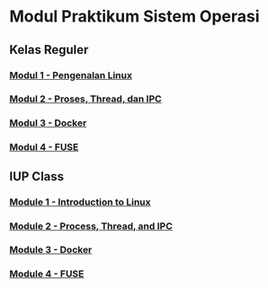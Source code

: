 # Modul Praktikum Sistem Operasi

## Kelas Reguler

### [Modul 1 - Pengenalan Linux](/Modul1/README-ID.md)

### [Modul 2 - Proses, Thread, dan IPC](/Modul2/README-ID.md)

### [Modul 3 - Docker](/Modul3/README-ID.md)

### [Modul 4 - FUSE](/Modul4/README.md)

## IUP Class

### [Module 1 - Introduction to Linux](/Modul1/README-EN.md)

### [Module 2 - Process, Thread, and IPC](/Modul2/README-EN.md)

### [Module 3 - Docker](/Modul3/README-EN.md)

### [Module 4 - FUSE](/Modul4/README-English.md)
